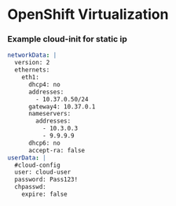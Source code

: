 # OpenShift Virtualization


### Example cloud-init for static ip

```yaml
networkData: |
  version: 2
  ethernets:
    eth1:
      dhcp4: no
      addresses:
        - 10.37.0.50/24
      gateway4: 10.37.0.1
      nameservers:
        addresses:
          - 10.3.0.3
          - 9.9.9.9
      dhcp6: no
      accept-ra: false
userData: |
  #cloud-config
  user: cloud-user
  password: Pass123!
  chpasswd:
    expire: false
```